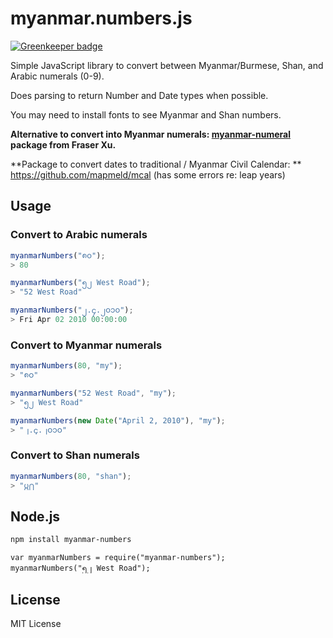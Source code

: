 # myanmar.numbers.js

[![Greenkeeper badge](https://badges.greenkeeper.io/mapmeld/myanmar-numbers-js.svg)](https://greenkeeper.io/)

Simple JavaScript library to convert between Myanmar/Burmese, Shan,
and Arabic numerals (0-9).

Does parsing to return Number and Date types when possible.

You may need to install fonts to see Myanmar and Shan numbers.

**Alternative to convert into Myanmar numerals: <a href="https://github.com/fraserxu/myanmar-numeral">myanmar-numeral</a> package from Fraser Xu.**

**Package to convert dates to traditional / Myanmar Civil Calendar: ** https://github.com/mapmeld/mcal (has some errors re: leap years)

## Usage

### Convert to Arabic numerals

```javascript
myanmarNumbers("၈၀");
> 80

myanmarNumbers("၅၂ West Road");
> "52 West Road"

myanmarNumbers("၂.၄.၂၀၁၀");
> Fri Apr 02 2010 00:00:00
```

### Convert to Myanmar numerals

```javascript
myanmarNumbers(80, "my");
> "၈ဝ"

myanmarNumbers("52 West Road", "my");
> "၅၂ West Road"

myanmarNumbers(new Date("April 2, 2010"), "my");
> "၂.၄.၂ဝ၁ဝ"
```

### Convert to Shan numerals
```javascript
myanmarNumbers(80, "shan");
> "႘႐"
```

## Node.js

```bash
npm install myanmar-numbers
```

```
var myanmarNumbers = require("myanmar-numbers");
myanmarNumbers("၅၂ West Road");
```

## License

MIT License
